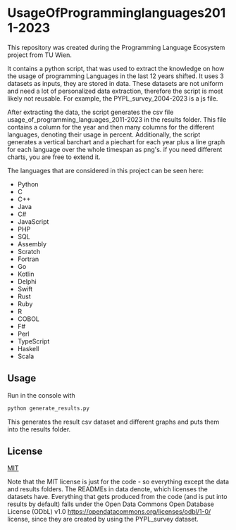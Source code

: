 # UsageOfProgramminglanguages2011-2023

This repository was created during the Programming Language Ecosystem project from TU Wien.

It contains a python script, that was used to extract the knowledge on how the usage of programming Languages in the last 12 years shifted. It uses 3 datasets as inputs, they are stored in data. These datasets are not uniform and need a lot of personalized data extraction, therefore the script is most likely not reusable. For example, the PYPL_survey_2004-2023 is a js file.

After extracting the data, the script generates the csv file usage_of_programming_languages_2011-2023 in the results folder. This file contains a column for the year and then many columns for the different languages, denoting their usage in percent. Additionally, the script generates a vertical barchart and a piechart for each year plus a line graph for each language over the whole timespan as png's. if you need different charts, you are free to extend it.

The languages that are considered in this project can be seen here:

- Python
- C
- C++
- Java
- C#
- JavaScript
- PHP
- SQL
- Assembly
- Scratch
- Fortran
- Go
- Kotlin
- Delphi
- Swift
- Rust
- Ruby
- R
- COBOL
- F#
- Perl
- TypeScript
- Haskell
- Scala

## Usage

Run in the console with

```python
python generate_results.py
```

This generates the result csv dataset and different graphs and puts them into the results folder.

## License

[MIT](https://choosealicense.com/licenses/mit/)

Note that the MIT license is just for the code - so everything except the data and results folders. The READMEs in data denote, which licenses the datasets have. Everything that gets produced from the code (and is put into results by default) falls under the Open Data Commons Open Database License (ODbL) v1.0 https://opendatacommons.org/licenses/odbl/1-0/ license, since they are created by using the PYPL_survey dataset.